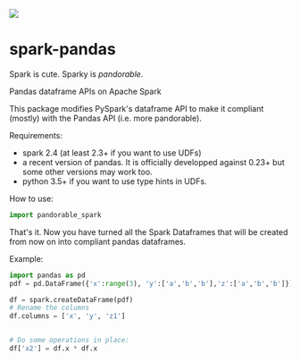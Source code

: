 ![](https://api.travis-ci.com/databricks/spark-pandas.svg)

# spark-pandas
Spark is cute. Sparky is _pandorable_.

Pandas dataframe APIs on Apache Spark

This package modifies PySpark's dataframe API to 
make it compliant (mostly) with the Pandas API (i.e. 
more pandorable).

Requirements:
 - spark 2.4 (at least 2.3+ if you want to use UDFs)
 - a recent version of pandas. It is officially developped against 0.23+ but some other versions may work too.
 - python 3.5+ if you want to use type hints in UDFs.

How to use:

```py
import pandorable_spark
```

That's it. Now you have turned all the Spark Dataframes 
that will be created from now on into compliant pandas 
dataframes.

Example:

```py
import pandas as pd
pdf = pd.DataFrame({'x':range(3), 'y':['a','b','b'],'z':['a','b','b']})

df = spark.createDataFrame(pdf)
# Rename the columns
df.columns = ['x', 'y', 'z1']


# Do some operations in place:
df['x2'] = df.x * df.x
```
 


